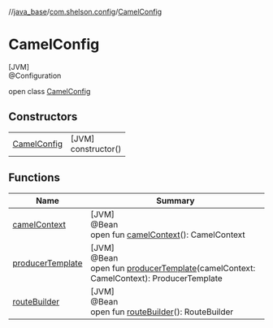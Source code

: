 //[java_base](../../../index.md)/[com.shelson.config](../index.md)/[CamelConfig](index.md)

# CamelConfig

[JVM]\
@Configuration

open class [CamelConfig](index.md)

## Constructors

| | |
|---|---|
| [CamelConfig](-camel-config.md) | [JVM]<br>constructor() |

## Functions

| Name | Summary |
|---|---|
| [camelContext](camel-context.md) | [JVM]<br>@Bean<br>open fun [camelContext](camel-context.md)(): CamelContext |
| [producerTemplate](producer-template.md) | [JVM]<br>@Bean<br>open fun [producerTemplate](producer-template.md)(camelContext: CamelContext): ProducerTemplate |
| [routeBuilder](route-builder.md) | [JVM]<br>@Bean<br>open fun [routeBuilder](route-builder.md)(): RouteBuilder |
